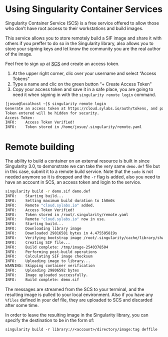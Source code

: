 # Using Singularity Container Services

Singularity Container Service (SCS) is a free service offered to allow those who don’t have root access to their workstations and build images.

This service allows you to store remotely build a SIF image and share it with others if you preffer to do so in the Singularity library, also allows you to store your signing keys and let know the community you are the real author of the image.

Feel free to sign up at [SCS](https://cloud.sylabs.io/) and create an access token.

1. At the upper right corner, clic over your username and select “Access Tokens"
2. Type a name and clic on the green button “+ Create Access Token"
3. Copy your access token and save it in a safe place, you are going to need it when signing in with the `singularity remote login` command.

```bash
[josue@localhost ~]$ singularity remote login
Generate an access token at https://cloud.sylabs.io/auth/tokens, and paste it here.
Token entered will be hidden for security.
Access Token: 
INFO:    Access Token Verified!
INFO:    Token stored in /home/josue/.singularity/remote.yaml

```

# Remote building

The ability to build a container on an external resource is built in since Singularity 3.0, to demonstrate we can take the very same `demo.def` file but in this case, submit it to a remote build service. Note that the `sudo` is not needed anymore so it is dropped and the `-r` flag is added, also you need to have an account in SCS, an access token and login to the service.

```bash
singularity build -r demo.sif demo.def
INFO:    Starting build...
INFO:    Setting maximum build duration to 1h0m0s
INFO:    Remote "cloud.sylabs.io" added.
INFO:    Access Token Verified!
INFO:    Token stored in /root/.singularity/remote.yaml
INFO:    Remote "cloud.sylabs.io" now in use.
INFO:    Starting build...
INFO:    Downloading library image
INFO:    Downloaded 29816581 bytes in 4.475505819s
INFO:    Verifying bootstrap image /root/.singularity/cache/library/sha256.7a63c14842a5c9b9c0567c1530af87afbb82187444ea45fd7473726ca31a598b
INFO:    Creating SIF file...
INFO:    Build complete: /tmp/image-2540378504
INFO:    Performing post-build operations
INFO:    Calculating SIF image checksum
INFO:    Uploading image to library...
WARNING: Skipping container verification
INFO:    Uploading 29806592 bytes
INFO:    Image uploaded successfully.
INFO:    Build complete: demo.sif

```

The messages are streamed from the SCS to your terminal, and the resulting image is pulled to your local environment. Also if you have any `%files` defined in your def file, they are uploaded to SCS and discarded after some time.

In order to leave the resulting image in the Singularity library, you can specify the destination to be in the form of:

`singularity build -r library://<account>/directory/image:tag deffile`
